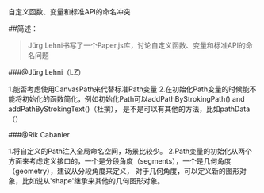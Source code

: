 自定义函数、变量和标准API的命名冲突

##简述：
 > Jürg Lehni书写了一个Paper.js库，讨论自定义函数、变量和标准API的命名问题
 

###@Jürg Lehni（LZ）

1.能否考虑使用CanvasPath来代替标准Path变量
2.在初始化Path变量的时候能不能将初始化的函数简化，例如初始化Path可以addPathByStrokingPath() and addPathByStrokingText()（杜撰），
是不是可以有其他的方法，比如pathData（）

###@Rik Cabanier


1.将自定义的Path注入全局命名空间，场景比较少。
2.Path变量的初始化从两个方面来考虑定义接口的，一个是分段角度（segments），一个是几何角度（geometry），建议从分段角度来定义，
对于几何角度，可以定义新的图形对象，比如说从'shape'继承来其他的几何图形对象。








